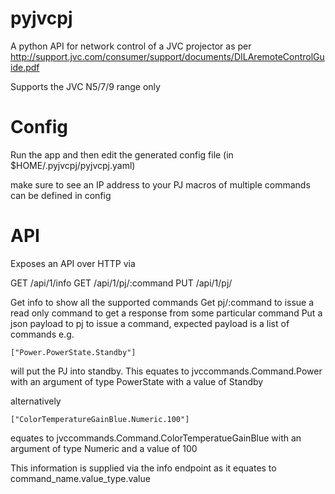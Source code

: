 # pyjvcpj

A python API for network control of a JVC projector as per http://support.jvc.com/consumer/support/documents/DILAremoteControlGuide.pdf

Supports the JVC N5/7/9 range only

# Config

Run the app and then edit the generated config file (in $HOME/.pyjvcpj/pyjvcpj.yaml)
 
make sure to see an IP address to your PJ
macros of multiple commands can be defined in config

# API

Exposes an API over HTTP via

GET /api/1/info
GET /api/1/pj/:command
PUT /api/1/pj/

Get info to show all the supported commands
Get pj/:command to issue a read only command to get a response from some particular command
Put a json payload to pj to issue a command, expected payload is a list of commands e.g.

    ["Power.PowerState.Standby"]
    
will put the PJ into standby. This equates to jvccommands.Command.Power with an argument of type PowerState with a value of Standby

alternatively

    ["ColorTemperatureGainBlue.Numeric.100"]
    
equates to jvccommands.Command.ColorTemperatueGainBlue with an argument of type Numeric and a value of 100

This information is supplied via the info endpoint as it equates to command_name.value_type.value
